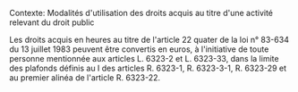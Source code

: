Contexte: Modalités d'utilisation des droits acquis au titre d'une activité relevant du droit public

Les droits acquis en heures au titre de l'article 22 quater de la loi n° 83-634 du 13 juillet 1983 peuvent être convertis en euros, à l'initiative de toute personne mentionnée aux articles L. 6323-2 et L. 6323-33, dans la limite des plafonds définis au I des articles R. 6323-1, R. 6323-3-1, R. 6323-29 et au premier alinéa de l'article R. 6323-22.